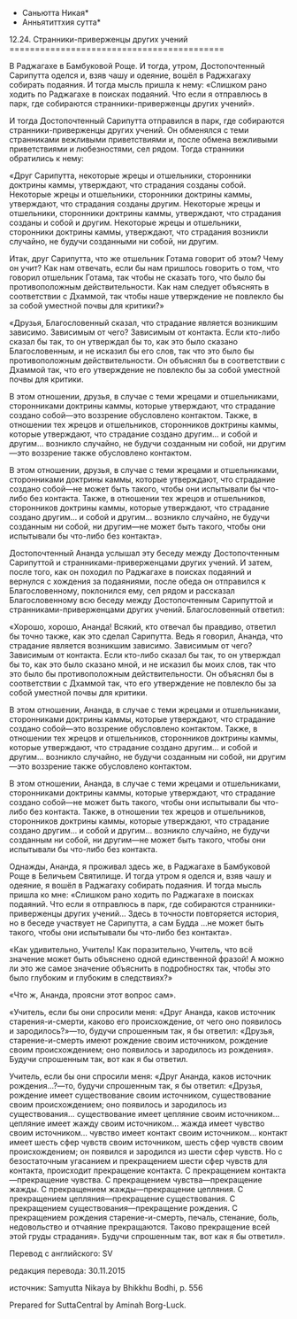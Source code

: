 * Саньютта Никая*
* Анньятиттхия сутта*

12\.24\. Странники\-приверженцы других учений
\=\=\=\=\=\=\=\=\=\=\=\=\=\=\=\=\=\=\=\=\=\=\=\=\=\=\=\=\=\=\=\=\=\=\=\=\=\=\=\=\=\=

В Раджагахе в Бамбуковой Роще\. И тогда, утром, Достопочтенный Сарипутта оделся и, взяв чашу и одеяние, вошёл в Раджхагаху собирать подаяния\. И тогда мысль пришла к нему: «Слишком рано ходить по Раджагахе в поисках подаяний\. Что если я отправлюсь в парк, где собираются странники\-приверженцы других учений»\.

И тогда Достопочтенный Сарипутта отправился в парк, где собираются странники\-приверженцы других учений\. Он обменялся с теми странниками вежливыми приветствиями и, после обмена вежливыми приветствиями и любезностями, сел рядом\. Тогда странники обратились к нему:

«Друг Сарипутта, некоторые жрецы и отшельники, сторонники доктрины каммы, утверждают, что страдания созданы собой\. Некоторые жрецы и отшельники, сторонники доктрины каммы, утверждают, что страдания созданы другим\. Некоторые жрецы и отшельники, сторонники доктрины каммы, утверждают, что страдания созданы и собой и другим\. Некоторые жрецы и отшельники, сторонники доктрины каммы, утверждают, что страдания возникли случайно, не будучи созданными ни собой, ни другим\.

Итак, друг Сарипутта, что же отшельник Готама говорит об этом? Чему он учит? Как нам отвечать, если бы нам пришлось говорить о том, что говорил отшельник Готама, так чтобы не сказать того, что было бы противоположным действительности\. Как нам следует объяснять в соответствии с Дхаммой, так чтобы наше утверждение не повлекло бы за собой уместной почвы для критики?»

«Друзья, Благословенный сказал, что страдание является возникшим зависимо\. Зависимым от чего? Зависимым от контакта\. Если кто\-либо сказал бы так, то он утверждал бы то, как это было сказано Благословенным, и не исказил бы его слов, так что это было бы противоположным действительности\. Он объяснял бы в соответствии с Дхаммой так, что его утверждение не повлекло бы за собой уместной почвы для критики\.

В этом отношении, друзья, в случае с теми жрецами и отшельниками, сторонниками доктрины каммы, которые утверждают, что страдание создано собой—это воззрение обусловлено контактом\. Также, в отношении тех жрецов и отшельников, сторонников доктрины каммы, которые утверждают, что страдание создано другим… и собой и другим… возникло случайно, не будучи созданным ни собой, ни другим—это воззрение также обусловлено контактом\.

В этом отношении, друзья, в случае с теми жрецами и отшельниками, сторонниками доктрины каммы, которые утверждают, что страдание создано собой—не может быть такого, чтобы они испытывали бы что\-либо без контакта\. Также, в отношении тех жрецов и отшельников, сторонников доктрины каммы, которые утверждают, что страдание создано другим… и собой и другим… возникло случайно, не будучи созданным ни собой, ни другим—не может быть такого, чтобы они испытывали бы что\-либо без контакта»\.

Достопочтенный Ананда услышал эту беседу между Достопочтенным Сарипуттой и странниками\-приверженцами других учений\. И затем, после того, как он походил по Раджагахе в поисках подаяний и вернулся с хождения за подаяниями, после обеда он отправился к Благословенному, поклонился ему, сел рядом и рассказал Благословенному всю беседу между Достопочтенным Сарипуттой и странниками\-приверженцами других учений\. Благословенный ответил:

«Хорошо, хорошо, Ананда\! Всякий, кто отвечал бы правдиво, ответил бы точно также, как это сделал Сарипутта\. Ведь я говорил, Ананда, что страдание является возникшим зависимо\. Зависимым от чего? Зависимым от контакта\. Если кто\-либо сказал бы так, то он утверждал бы то, как это было сказано мной, и не исказил бы моих слов, так что это было бы противоположным действительности\. Он объяснял бы в соответствии с Дхаммой так, что его утверждение не повлекло бы за собой уместной почвы для критики\.

В этом отношении, Ананда, в случае с теми жрецами и отшельниками, сторонниками доктрины каммы, которые утверждают, что страдание создано собой—это воззрение обусловлено контактом\. Также, в отношении тех жрецов и отшельников, сторонников доктрины каммы, которые утверждают, что страдание создано другим… и собой и другим… возникло случайно, не будучи созданным ни собой, ни другим—это воззрение также обусловлено контактом\.

В этом отношении, Ананда, в случае с теми жрецами и отшельниками, сторонниками доктрины каммы, которые утверждают, что страдание создано собой—не может быть такого, чтобы они испытывали бы что\-либо без контакта\. Также, в отношении тех жрецов и отшельников, сторонников доктрины каммы, которые утверждают, что страдание создано другим… и собой и другим… возникло случайно, не будучи созданным ни собой, ни другим—не может быть такого, чтобы они испытывали бы что\-либо без контакта\.

Однажды, Ананда, я проживал здесь же, в Раджагахе в Бамбуковой Роще в Беличьем Святилище\. И тогда утром я оделся и, взяв чашу и одеяние, я вошёл в Раджагаху собирать подаяния\. И тогда мысль пришла ко мне: «Слишком рано ходить по Раджагахе в поисках подаяний\. Что если я отправлюсь в парк, где собираются странники\-приверженцы других учений… Здесь в точности повторяется история, но в беседе участвует не Сарипутта, а сам Будда …не может быть такого, чтобы они испытывали бы что\-либо без контакта»\.

«Как удивительно, Учитель\! Как поразительно, Учитель, что всё значение может быть объяснено одной единственной фразой\! А можно ли это же самое значение объяснить в подробностях так, чтобы это было глубоким и глубоким в следствиях?»

«Что ж, Ананда, проясни этот вопрос сам»\.

«Учитель, если бы они спросили меня: «Друг Ананда, каков источник старения\-и\-смерти, каково его происхождение, от чего оно появилось и зародилось?»—то, будучи спрошенным так, я бы ответил: «Друзья, старение\-и\-смерть имеют рождение своим источником, рождение своим происхождением; оно появилось и зародилось из рождения»\. Будучи спрошенным так, вот как я бы ответил\.

Учитель, если бы они спросили меня: «Друг Ананда, каков источник рождения…?—то, будучи спрошенным так, я бы ответил: «Друзья, рождение имеет существование своим источником, существование своим происхождением; оно появилось и зародилось из существования… существование имеет цепляние своим источником… цепляние имеет жажду своим источником… жажда имеет чувство своим источником… чувство имеет контакт своим источником… контакт имеет шесть сфер чувств своим источником, шесть сфер чувств своим происхождением; он появился и зародился из шести сфер чувств\. Но с безостаточным угасанием и прекращением шести сфер чувств для контакта, происходит прекращение контакта\. С прекращением контакта—прекращение чувства\. С прекращением чувства—прекращение жажды\. С прекращением жажды—прекращение цепляния\. С прекращением цепляния—прекращение cуществования\. С прекращением cуществования—прекращение рождения\. С прекращением рождения старение\-и\-смерть, печаль, стенание, боль, недовольство и отчаяние прекращаются\. Таково прекращение всей этой груды страдания»\. Будучи спрошенным так, вот как я бы ответил»\.

Перевод с английского: SV

редакция перевода: 30\.11\.2015

источник: Samyutta Nikaya by Bhikkhu Bodhi, p\. 556

Prepared for SuttaCentral by Aminah Borg\-Luck\.